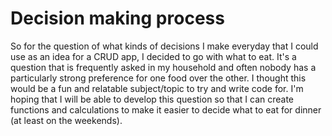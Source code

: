 # Decision making process
So for the question of what kinds of decisions I make everyday that I could use as an idea for a CRUD app, I decided to go with what to eat. It's a question that is frequently asked in my household and often nobody has a particularly strong preference for one food over the other. I thought this would be a fun and relatable subject/topic to try and write code for. I'm hoping that I will be able to develop this question so that I can create functions and calculations to make it easier to decide what to eat for dinner (at least on the weekends).

# 